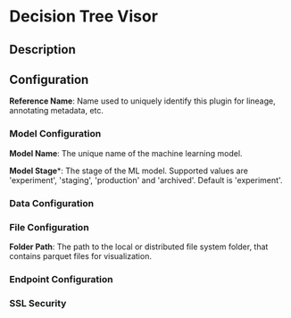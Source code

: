 
# Decision Tree Visor

## Description

## Configuration
**Reference Name**: Name used to uniquely identify this plugin for lineage, annotating metadata, etc.

### Model Configuration
**Model Name**: The unique name of the machine learning model.

**Model Stage***: The stage of the ML model. Supported values are 'experiment', 'staging', 'production'
and 'archived'. Default is 'experiment'.

### Data Configuration

### File Configuration
**Folder Path**: The path to the local or distributed file system folder, that contains parquet files 
for visualization.

### Endpoint Configuration

### SSL Security

